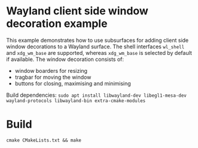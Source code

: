 # Wayland client side window decoration example

This example demonstrates how to use subsurfaces for adding client side window decorations to a Wayland surface. The shell interfaces `wl_shell` and `xdg_wm_base` are supported, whereas `xdg_wm_base` is selected by default if available.
The window decoration consists of:
- window boarders for resizing
- tragbar for moving the window
- buttons for closing, maximising and minimising


Build dependencies:
`sudo apt install libwayland-dev libegl1-mesa-dev wayland-protocols libwayland-bin extra-cmake-modules`

# Build
`cmake CMakeLists.txt && make`
